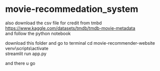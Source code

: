 # movie-recommedation_system


also download the csv file for credit from tmbd                 
https://www.kaggle.com/datasets/tmdb/tmdb-movie-metadata        
and follow the python notebook                             

download this folder and go to terminal
cd movie-recommender-website                       
venv\scripts\activate                        
streamlit run app.py                    
                        
and there u go 
